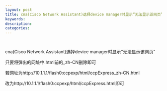 ```yaml
---
layout: post
title: cna(Cisco Network Assistant)选择device manager时显示“无法显示该网页”
keywords:
description:
categories:
---
```

<p><img src="/images/blog/092215357306517.jpg" alt="" /></p>
<p><img src="/images/blog/092215556993717.jpg" alt="" /></p>
<p>cna(Cisco Network Assistant)选择device manager时显示&ldquo;无法显示该网页&rdquo;&nbsp;</p>
<p>只要将弹出的网址中.html前的_zh-CN删除即可</p>
<p>若网址为http://10.1.1.1/flash0:ccpexp/html/ccpExpress_zh-CN.html</p>
<p>改为http://10.1.1.1/flash0:ccpexp/html/ccpExpress.html即可</p>
<p>&nbsp;</p>
<p><img src="/images/blog/092219017148511.jpg" alt="" /></p>
    
